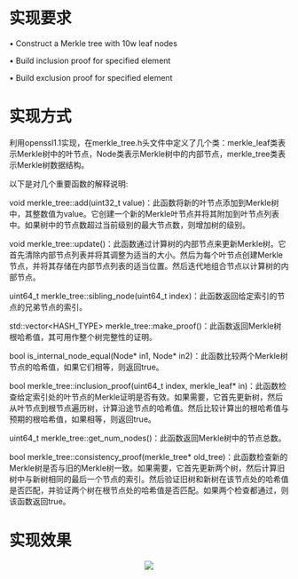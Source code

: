 # 实现要求
• Construct a Merkle tree with 10w leaf nodes

• Build inclusion proof for specified element

• Build exclusion proof for specified element

# 实现方式
利用openssl1.1实现，在merkle_tree.h头文件中定义了几个类：merkle_leaf类表示Merkle树中的叶节点，Node类表示Merkle树中的内部节点，merkle_tree类表示Merkle树数据结构。

以下是对几个重要函数的解释说明:

void merkle_tree::add(uint32_t value)：此函数将新的叶节点添加到Merkle树中，其整数值为value。它创建一个新的Merkle叶节点并将其附加到叶节点列表中。如果树中的节点数超过当前级别的最大节点数，则增加树的级别。

void merkle_tree::update()：此函数通过计算树的内部节点来更新Merkle树。它首先清除内部节点列表并将其调整为适当的大小。然后为每个叶节点创建Merkle节点，并将其存储在内部节点列表的适当位置。然后迭代地组合节点以计算树的内部节点。

uint64_t merkle_tree::sibling_node(uint64_t index)：此函数返回给定索引的节点的兄弟节点的索引。

std::vector<HASH_TYPE> merkle_tree::make_proof()：此函数返回Merkle树根哈希值，其可用作整个树完整性的证明。

bool is_internal_node_equal(Node* in1, Node* in2)：此函数比较两个Merkle树节点的哈希值，如果它们相等，则返回true。

bool merkle_tree::inclusion_proof(uint64_t index, merkle_leaf* in)：此函数检查给定索引处的叶节点的Merkle证明是否有效。如果需要，它首先更新树，然后从叶节点到根节点遍历树，计算沿途节点的哈希值。然后比较计算出的根哈希值与预期的根哈希值，如果相等，则返回true。

uint64_t merkle_tree::get_num_nodes()：此函数返回Merkle树中的节点总数。

bool merkle_tree::consistency_proof(merkle_tree* old_tree)：此函数检查新的Merkle树是否与旧的Merkle树一致。如果需要，它首先更新两个树，然后计算旧树中与新树相同的最后一个节点的索引。然后验证旧树和新树在该节点处的哈希值是否匹配，并验证两个树在根节点处的哈希值是否匹配。如果两个检查都通过，则该函数返回true。
# 实现效果
<div align="center">
  <img src="[https://github.com/******/dbscan_clustering_algorithm/blob/master/data/DBSCAN.png](https://github.com/Ljm200301/ljm/blob/main/pictures/merkle_tree.png)https://github.com/Ljm200301/ljm/blob/main/pictures/merkle_tree.png">
</div>
